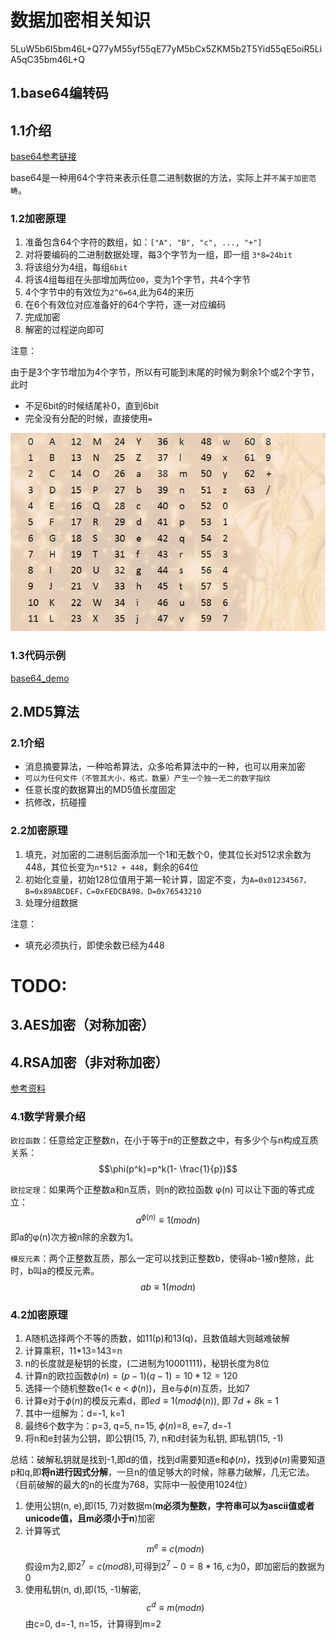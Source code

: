 # 数据加密相关知识

5LuW5b6I5bm46L+Q77yM55yf55qE77yM5bCx5ZKM5b2T5Yid55qE5oiR5LiA5qC35bm46L+Q

## 1.base64编转码

## 1.1介绍

[base64参考链接](https://www.liaoxuefeng.com/wiki/897692888725344/949441536192576)

base64是一种用64个字符来表示任意二进制数据的方法，实际上并`不属于加密范畴`。

### 1.2加密原理

1. 准备包含64个字符的数组，如：`["A", "B", "c", ..., "+"]`
2. 对将要编码的二进制数据处理，每3个字节为一组，即一组 `3*8=24bit`
3. 将该组分为4组，每组`6bit`
4. 将该4组每组在头部增加两位`00`，变为1个字节，共4个字节
5. 4个字节中的有效位为`2^6=64`,此为64的来历
6. 在6个有效位对应准备好的64个字符，逐一对应编码
7. 完成加密
8. 解密的过程逆向即可

注意：

由于是3个字节增加为4个字节，所以有可能到末尾的时候为剩余1个或2个字节，此时

- 不足6bit的时候结尾补0，直到6bit
- 完全没有分配的时候，直接使用`=`

![base64编码转换图](./images/base64编码对照表.png)

### 1.3代码示例

[base64_demo](./codes/base64/base64_demo.py)

## 2.MD5算法

### 2.1介绍

- 消息摘要算法，一种哈希算法，众多哈希算法中的一种，也可以用来加密
- `可以为任何文件（不管其大小，格式，数量）产生一个独一无二的数字指纹`
- 任意长度的数据算出的MD5值长度固定
- 抗修改，抗碰撞

### 2.2加密原理

1. 填充，对加密的二进制后面添加一个1和无数个0，使其位长对512求余数为448，其位长变为`n*512 + 448`，剩余的64位
2. 初始化变量，初始128位值用于第一轮计算，固定不变，为`A=0x01234567，B=0x89ABCDEF，C=0xFEDCBA98，D=0x76543210`
3. 处理分组数据

注意：

- 填充必须执行，即使余数已经为448

# TODO:

## 3.AES加密（对称加密）

## 4.RSA加密（非对称加密）

[参考资料](https://www.cnblogs.com/cjm123/p/8243424.html)

### 4.1数学背景介绍

`欧拉函数`：任意给定正整数n，在小于等于n的正整数之中，有多少个与n构成互质关系：$$\phi(p^k)=p^k(1- \frac{1}{p})$$

`欧拉定理`：如果两个正整数a和n互质，则n的欧拉函数 φ(n) 可以让下面的等式成立：$$a^{\phi(n)} \equiv 1(mod n)$$
即a的φ(n)次方被n除的余数为1。

`模反元素`：两个正整数互质，那么一定可以找到正整数b，使得ab-1被n整除，此时，b叫a的模反元素。$$ab \equiv 1(mod n)$$

### 4.2加密原理

1. A随机选择两个不等的质数，如11(p)和13(q)，且数值越大则越难破解
2. 计算乘积，11*13=143=n
3. n的长度就是秘钥的长度，(二进制为‭10001111‬)，秘钥长度为8位
4. 计算n的欧拉函数$\phi(n)=(p-1)(q-1)=10*12=120$
5. 选择一个随机整数e(1< e < $\phi(n)$)，且e与$\phi(n)$互质，比如7
6. 计算e对于$\phi(n)$的模反元素d，即$ed \equiv 1(mod \phi(n))$, 即 7*d + 8*k = 1
7. 其中一组解为：d=-1, k=1
8. 最终6个数字为：p=3, q=5, n=15, $\phi(n)$=8, e=7, d=-1
9. 将n和e封装为公钥，即公钥(15, 7), n和d封装为私钥, 即私钥(15, -1)

总结：破解私钥就是找到-1,即d的值，找到d需要知道e和$\phi(n)$，找到$\phi(n)$需要知道p和q,即**将n进行因式分解**，一旦n的值足够大的时候，除暴力破解，几无它法。（目前破解的最大的n的长度为768，实际中一般使用1024位）

1. 使用公钥(n, e),即(15, 7)对数据m(**m必须为整数，字符串可以为ascii值或者unicode值，且m必须小于n**)加密
2. 计算等式$$m^e \equiv c(mod n)$$假设m为2,即$2^7=c(mod8)$,可得到$2^7 - 0 = 8*16$, c为0，即加密后的数据为0
3. 使用私钥(n, d),即(15, -1)解密,$$c^d \equiv m(modn)$$由c=0, d=-1, n=15，计算得到m=2 